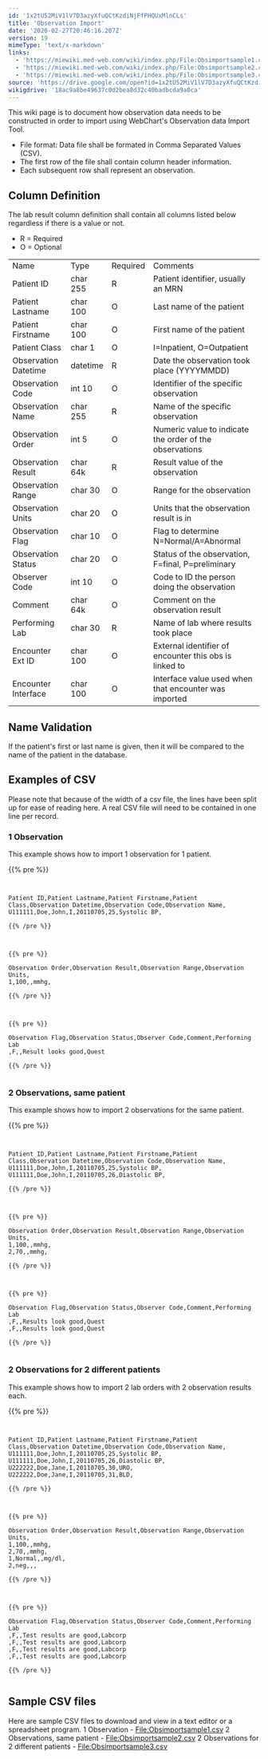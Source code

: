 ```yaml
---
id: '1x2tU52MiV1lV7D3azyXfuQCtKzdiNjFfPHQUxMlnCLs'
title: 'Observation Import'
date: '2020-02-27T20:46:16.207Z'
version: 19
mimeType: 'text/x-markdown'
links:
  - 'https://miewiki.med-web.com/wiki/index.php/File:Obsimportsample1.csv'
  - 'https://miewiki.med-web.com/wiki/index.php/File:Obsimportsample2.csv'
  - 'https://miewiki.med-web.com/wiki/index.php/File:Obsimportsample3.csv'
source: 'https://drive.google.com/open?id=1x2tU52MiV1lV7D3azyXfuQCtKzdiNjFfPHQUxMlnCLs'
wikigdrive: '18ac9a8be49637c0d2bea8d32c40badbcda9a0ca'
---
```

This wiki page is to document how observation data needs to be constructed in order to import using WebChart's Observation data Import Tool.
* File format: Data file shall be formated in Comma Separated Values (CSV).
* The first row of the file shall contain column header information.
* Each subsequent row shall represent an observation.

## **Column Definition**

The lab result column definition shall contain all columns listed below regardless if there is a value or not.
* R = Required
* O = Optional

<table>
<tr>
<td>Name</td>
<td>Type</td>
<td>Required</td>
<td>Comments</td>
</tr>
<tr>
<td>Patient ID</td>
<td>char 255</td>
<td>R</td>
<td>Patient identifier, usually an MRN</td>
</tr>
<tr>
<td>Patient Lastname</td>
<td>char 100</td>
<td>O</td>
<td>Last name of the patient</td>
</tr>
<tr>
<td>Patient Firstname</td>
<td>char 100</td>
<td>O</td>
<td>First name of the patient</td>
</tr>
<tr>
<td>Patient Class</td>
<td>char 1</td>
<td>O</td>
<td>I=Inpatient, O=Outpatient</td>
</tr>
<tr>
<td>Observation Datetime</td>
<td>datetime</td>
<td>R</td>
<td>Date the observation took place (YYYYMMDD)</td>
</tr>
<tr>
<td>Observation Code</td>
<td>int 10</td>
<td>O</td>
<td>Identifier of the specific observation</td>
</tr>
<tr>
<td>Observation Name</td>
<td>char 255</td>
<td>R</td>
<td>Name of the specific observation</td>
</tr>
<tr>
<td>Observation Order</td>
<td>int 5</td>
<td>O</td>
<td>Numeric value to indicate the order of the observations</td>
</tr>
<tr>
<td>Observation Result</td>
<td>char 64k</td>
<td>R</td>
<td>Result value of the observation</td>
</tr>
<tr>
<td>Observation Range</td>
<td>char 30</td>
<td>O</td>
<td>Range for the observation</td>
</tr>
<tr>
<td>Observation Units</td>
<td>char 20</td>
<td>O</td>
<td>Units that the observation result is in</td>
</tr>
<tr>
<td>Observation Flag</td>
<td>char 10</td>
<td>O</td>
<td>Flag to determine N=Normal/A=Abnormal</td>
</tr>
<tr>
<td>Observation Status</td>
<td>char 20</td>
<td>O</td>
<td>Status of the observation, F=final, P=preliminary</td>
</tr>
<tr>
<td>Observer Code</td>
<td>int 10</td>
<td>O</td>
<td>Code to ID the person doing the observation</td>
</tr>
<tr>
<td>Comment</td>
<td>char 64k</td>
<td>O</td>
<td>Comment on the observation result</td>
</tr>
<tr>
<td>Performing Lab</td>
<td>char 30</td>
<td>R</td>
<td>Name of lab where results took place</td>
</tr>
<tr>
<td>Encounter Ext ID</td>
<td>char 100</td>
<td>O</td>
<td>External identifier of encounter this obs is linked to</td>
</tr>
<tr>
<td>Encounter Interface</td>
<td>char 100</td>
<td>O</td>
<td>Interface value used when that encounter was imported</td>
</tr>

</table>

## **Name Validation**

If the patient's first or last name is given, then it will be compared to the name of the patient in the database.

## **Examples of CSV**

Please note that because of the width of a csv file, the lines have been split up for ease of reading here. A real CSV file will need to be contained in one line per record.

### **1 Observation**

This example shows how to import 1 observation for 1 patient.

{{% pre %}}
```


Patient ID,Patient Lastname,Patient Firstname,Patient Class,Observation Datetime,Observation Code,Observation Name,
U111111,Doe,John,I,20110705,25,Systolic BP,

{{% /pre %}}



{{% pre %}}

Observation Order,Observation Result,Observation Range,Observation Units,
1,100,,mmhg,

{{% /pre %}}



{{% pre %}}

Observation Flag,Observation Status,Observer Code,Comment,Performing Lab
,F,,Result looks good,Quest

{{% /pre %}}


```

### **2 Observations, same patient**

This example shows how to import 2 observations for the same patient.

{{% pre %}}
```


Patient ID,Patient Lastname,Patient Firstname,Patient Class,Observation Datetime,Observation Code,Observation Name,
U111111,Doe,John,I,20110705,25,Systolic BP,
U111111,Doe,John,I,20110705,26,Diastolic BP,

{{% /pre %}}



{{% pre %}}

Observation Order,Observation Result,Observation Range,Observation Units,
1,100,,mmhg,
2,70,,mmhg,

{{% /pre %}}



{{% pre %}}

Observation Flag,Observation Status,Observer Code,Comment,Performing Lab
,F,,Results look good,Quest
,F,,Results look good,Quest

{{% /pre %}}


```

### **2 Observations for 2 different patients**

This example shows how to import 2 lab orders with 2 observation results each.

{{% pre %}}
```


Patient ID,Patient Lastname,Patient Firstname,Patient Class,Observation Datetime,Observation Code,Observation Name,
U111111,Doe,John,I,20110705,25,Systolic BP,
U111111,Doe,John,I,20110705,26,Diastolic BP,
U222222,Doe,Jane,I,20110705,30,URO,
U222222,Doe,Jane,I,20110705,31,BLD,

{{% /pre %}}



{{% pre %}}

Observation Order,Observation Result,Observation Range,Observation Units,
1,100,,mmhg,
2,70,,mmhg,
1,Normal,,mg/dl,
2,neg,,,

{{% /pre %}}



{{% pre %}}

Observation Flag,Observation Status,Observer Code,Comment,Performing Lab
,F,,Test results are good,Labcorp
,F,,Test results are good,Labcorp
,F,,Test results are good,Labcorp
,F,,Test results are good,Labcorp

{{% /pre %}}


```

## **Sample CSV files**

Here are sample CSV files to download and view in a text editor or a spreadsheet program.
1 Observation - [File:Obsimportsample1.csv](https://miewiki.med-web.com/wiki/index.php/File:Obsimportsample1.csv)
2 Observations, same patient - [File:Obsimportsample2.csv](https://miewiki.med-web.com/wiki/index.php/File:Obsimportsample2.csv)
2 Observations for 2 different patients - [File:Obsimportsample3.csv](https://miewiki.med-web.com/wiki/index.php/File:Obsimportsample3.csv)
